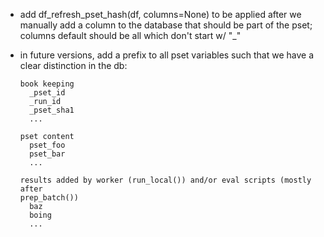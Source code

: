* add df_refresh_pset_hash(df, columns=None) to be applied after we
  manually add a column to the database that should be part of the pset;
  columns default should be all which don't start w/ "_"

* in future versions, add a prefix to all pset variables such that we
  have a clear distinction in the db:

  ```
  book keeping
    _pset_id
    _run_id
    _pset_sha1
    ...

  pset content
    pset_foo
    pset_bar
    ...

  results added by worker (run_local()) and/or eval scripts (mostly after
  prep_batch())
    baz
    boing
    ...
  ```
